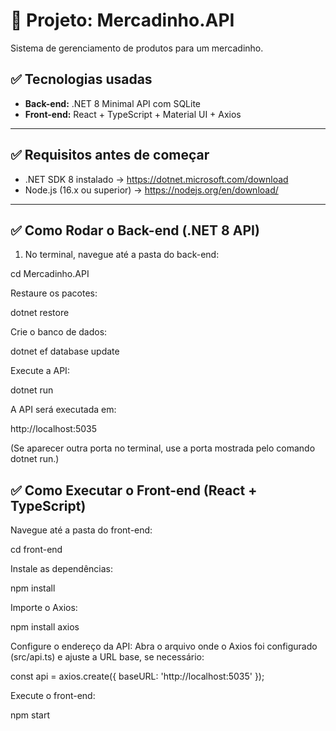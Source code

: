 # 🛒 Projeto: Mercadinho.API

Sistema de gerenciamento de produtos para um mercadinho.

## ✅ Tecnologias usadas

- **Back-end:** .NET 8 Minimal API com SQLite
- **Front-end:** React + TypeScript + Material UI + Axios

---

## ✅ Requisitos antes de começar

- .NET SDK 8 instalado → https://dotnet.microsoft.com/download
- Node.js (16.x ou superior) → https://nodejs.org/en/download/

---

## ✅ Como Rodar o Back-end (.NET 8 API)

1. No terminal, navegue até a pasta do back-end:

cd Mercadinho.API


Restaure os pacotes:

dotnet restore


Crie o banco de dados:

dotnet ef database update


Execute a API:

dotnet run

A API será executada em:

http://localhost:5035

(Se aparecer outra porta no terminal, use a porta mostrada pelo comando dotnet run.)


## ✅ Como Executar o Front-end (React + TypeScript)

Navegue até a pasta do front-end:

cd front-end


Instale as dependências:

npm install

Importe o Axios:

npm install axios


Configure o endereço da API:
Abra o arquivo onde o Axios foi configurado (src/api.ts) e ajuste a URL base, se necessário:

const api = axios.create({
  baseURL: 'http://localhost:5035'
});


Execute o front-end:

npm start
